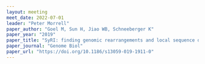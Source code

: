 ```yaml
---
layout: meeting
meet_date: 2022-07-01
leader: "Peter Morrell"
paper_author: "Goel M, Sun H, Jiao WB, Schneeberger K"
paper_year: "2019"
paper_title: "SyRI: finding genomic rearrangements and local sequence differences from whole-genome assemblies"
paper_journal: "Genome Biol"
paper_url: "https://doi.org/10.1186/s13059-019-1911-0"
---
```

